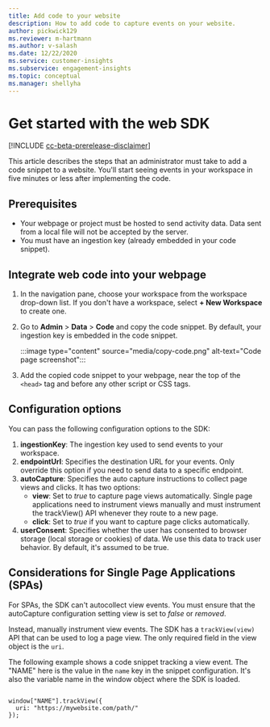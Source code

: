 ```yaml
---
title: Add code to your website
description: How to add code to capture events on your website.
author: pickwick129
ms.reviewer: m-hartmann
ms.author: v-salash
ms.date: 12/22/2020
ms.service: customer-insights
ms.subservice: engagement-insights 
ms.topic: conceptual
ms.manager: shellyha
---
```


# Get started with the web SDK

[!INCLUDE [cc-beta-prerelease-disclaimer](includes/cc-beta-prerelease-disclaimer.md)]

This article describes the steps that an administrator must take to add a code snippet to a website. You'll start seeing events in your workspace in five minutes or less after implementing the code.

## Prerequisites

* Your webpage or project must be hosted to send activity data. Data sent from a local file will not be accepted by the server.
* You must have an ingestion key (already embedded in your code snippet).

## Integrate web code into your webpage

1. In the navigation pane, choose your workspace from the workspace drop-down list. If you don't have a workspace, select **+ New Workspace**  to create one.

2. Go to **Admin** > **Data** > **Code**  and copy the code snippet. By default, your ingestion key is embedded in the code snippet.

   :::image type="content" source="media/copy-code.png" alt-text="Code page screenshot":::


3. Add the copied code snippet to your webpage, near the top of the `<head>` tag and before any other script or CSS tags.

## Configuration options

You can pass the following configuration options to the SDK:

1.  **ingestionKey**: The ingestion key used to send events to your workspace.
1. 	**endpointUrl**: Specifies the destination URL for your events. Only override this option if you need to send data to a specific endpoint.
1. 	**autoCapture**: Specifies the auto capture instructions to collect page views and clicks. It has two options:
    - **view**: Set to *true* to capture page views automatically. Single page applications need to instrument views manually and must instrument the trackView() API whenever they route to a new page.
    - **click**: Set to *true* if you want to capture page clicks automatically.
1. **userConsent**: Specifies whether the user has consented to browser storage (local storage or cookies) of data. We use this data to track user behavior. By default, it's assumed to be true.

## Considerations for Single Page Applications (SPAs)

For SPAs, the SDK can't autocollect view events. You must ensure that the autoCapture configuration setting view is set to *false* or *removed*.

Instead, manually instrument view events. The SDK has a `trackView(view)` API that can be used to log a page view. The only required field in the view object is the `uri`.

The following example shows a code snippet tracking a view event. The "NAME" here is the value in the `name` key in the snippet configuration. It's also the variable name in the window object where the SDK is loaded.

```

window["NAME"].trackView({
  uri: "https://mywebsite.com/path/"
});

```
